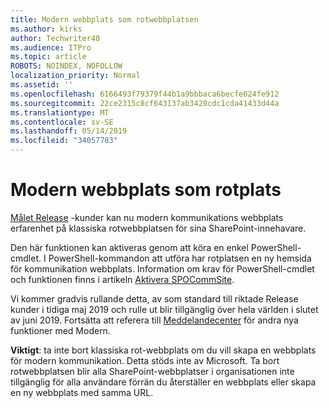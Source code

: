 ```yaml
---
title: Modern webbplats som rotwebbplatsen
ms.author: kirks
author: Techwriter40
ms.audience: ITPro
ms.topic: article
ROBOTS: NOINDEX, NOFOLLOW
localization_priority: Normal
ms.assetid: ''
ms.openlocfilehash: 6166493f79379f44b1a9bbbaca6becfe624fe912
ms.sourcegitcommit: 22ce2315c8cf643137ab3420cdc1cda41433d44a
ms.translationtype: MT
ms.contentlocale: sv-SE
ms.lasthandoff: 05/14/2019
ms.locfileid: "34057783"
---
```

# <a name="modern-site-as-root-site"></a>Modern webbplats som rotplats

[Målet Release](https://docs.microsoft.com/en-us/office365/admin/manage/release-options-in-office-365?view=o365-worldwide) -kunder kan nu modern kommunikations webbplats erfarenhet på klassiska rotwebbplatsen för sina SharePoint-innehavare.

Den här funktionen kan aktiveras genom att köra en enkel PowerShell-cmdlet. I PowerShell-kommandon att utföra har rotplatsen en ny hemsida för kommunikation webbplats. Information om krav för PowerShell-cmdlet och funktionen finns i artikeln [Aktivera SPOCommSite](https://docs.microsoft.com/en-us/powershell/module/sharepoint-online/Enable-SPOCommSite?view=sharepoint-ps). 

Vi kommer gradvis rullande detta, av som standard till riktade Release kunder i tidiga maj 2019 och rulle ut blir tillgänglig över hela världen i slutet av juni 2019. Fortsätta att referera till [Meddelandecenter](https://admin.microsoft.com/AdminPortal/Home#/MessageCenter) för andra nya funktioner med Modern. 

**Viktigt**: ta inte bort klassiska rot-webbplats om du vill skapa en webbplats för modern kommunikation. Detta stöds inte av Microsoft. Ta bort rotwebbplatsen blir alla SharePoint-webbplatser i organisationen inte tillgänglig för alla användare förrän du återställer en webbplats eller skapa en ny webbplats med samma URL. 
 
 